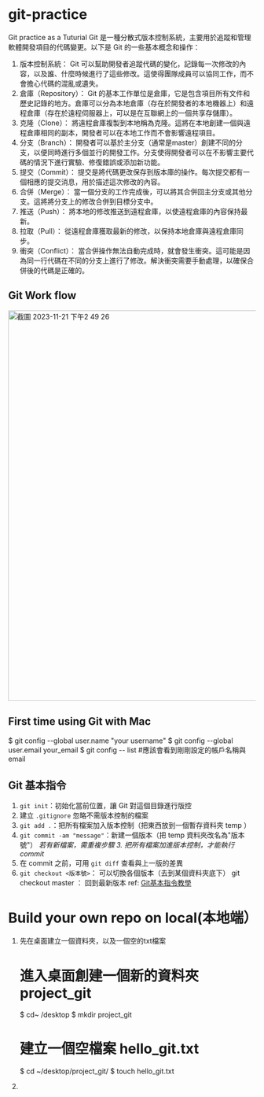 # git-practice
Git practice as a Tuturial
Git 是一種分散式版本控制系統，主要用於追蹤和管理軟體開發項目的代碼變更。以下是 Git 的一些基本概念和操作：

1. 版本控制系統： Git 可以幫助開發者追蹤代碼的變化，記錄每一次修改的內容，以及誰、什麼時候進行了這些修改。這使得團隊成員可以協同工作，而不會擔心代碼的混亂或遺失。
2. 倉庫（Repository）： Git 的基本工作單位是倉庫，它是包含項目所有文件和歷史記錄的地方。倉庫可以分為本地倉庫（存在於開發者的本地機器上）和遠程倉庫（存在於遠程伺服器上，可以是在互聯網上的一個共享存儲庫）。
3. 克隆（Clone）： 將遠程倉庫複製到本地稱為克隆。這將在本地創建一個與遠程倉庫相同的副本，開發者可以在本地工作而不會影響遠程項目。
4. 分支（Branch）： 開發者可以基於主分支（通常是master）創建不同的分支，以便同時進行多個並行的開發工作。分支使得開發者可以在不影響主要代碼的情況下進行實驗、修復錯誤或添加新功能。
5. 提交（Commit）： 提交是將代碼更改保存到版本庫的操作。每次提交都有一個相應的提交消息，用於描述這次修改的內容。
6. 合併（Merge）： 當一個分支的工作完成後，可以將其合併回主分支或其他分支。這將將分支上的修改合併到目標分支中。
7. 推送（Push）： 將本地的修改推送到遠程倉庫，以使遠程倉庫的內容保持最新。
8. 拉取（Pull）： 從遠程倉庫獲取最新的修改，以保持本地倉庫與遠程倉庫同步。
9. 衝突（Conflict）： 當合併操作無法自動完成時，就會發生衝突。這可能是因為同一行代碼在不同的分支上進行了修改。解決衝突需要手動處理，以確保合併後的代碼是正確的。

## Git Work flow
<img width="794" alt="截圖 2023-11-21 下午2 49 26" src="https://github.com/EdChang716/git-practice/assets/151502659/d5e3acbf-2228-4322-812e-7258ab400701">

## First time using Git with Mac
$ git config --global user.name "your username"
$ git config --global user.email your_email
$ git config -- list
#應該會看到剛剛設定的帳戶名稱與email

## Git 基本指令
1. `git init`：初始化當前位置，讓 Git 對這個目錄進行版控
2. 建立 `.gitignore` 忽略不需版本控制的檔案
3. `git add .`：把所有檔案加入版本控制（把東西放到一個暫存資料夾 temp ）
4. `git commit -am "message"`：新建一個版本（把 temp 資料夾改名為"版本號"）
   *若有新檔案，需重複步驟 3. 把所有檔案加進版本控制，才能執行 commit*
5. 在 commit 之前，可用 `git diff` 查看與上一版的差異
6. `git checkout <版本號>`： 可以切換各個版本（去到某個資料夾底下） git checkout master ： 回到最新版本
ref: [Git基本指令教學](https://hackmd.io/@Heidi-Liu/note-git)

# Build your own repo on local(本地端）
1. 先在桌面建立一個資料夾，以及一個空的txt檔案

    # 進入桌面創建一個新的資料夾 project_git
    $ cd~ /desktop 
    $ mkdir project_git
    # 建立一個空檔案 hello_git.txt
    $ cd ~/desktop/project_git/
    $ touch hello_git.txt
2. 
    




